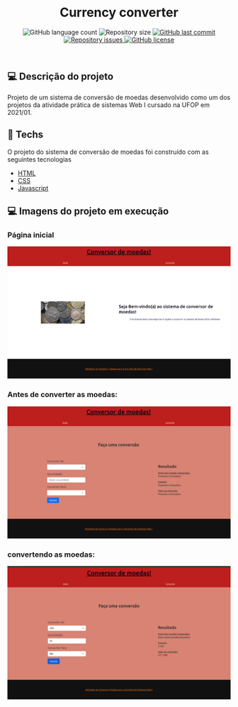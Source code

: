 <h1 align="center">
  <br/>
  Currency converter
</h1>

<p align="center">
  <img alt="GitHub language count" src="https://img.shields.io/github/languages/count/LucasPereiraMiranda/currency-converter">

  <img alt="Repository size" src="https://img.shields.io/github/repo-size/LucasPereiraMiranda/currency-converter">
  
  <a href="https://github.com/LucasPereiraMiranda/currency-converter/commits/master">
    <img alt="GitHub last commit" src="https://img.shields.io/github/last-commit/LucasPereiraMiranda/currency-converter">
  </a>

  <a href="https://github.com/LucasPereiraMiranda/currency-converter/issues">
    <img alt="Repository issues" src="https://img.shields.io/github/issues/LucasPereiraMiranda/currency-converter">
  </a>

  <a href="https://github.com/LucasPereiraMiranda/currency-converter/issues">
    <img alt="GitHub license" src="https://img.shields.io/github/license/LucasPereiraMiranda/currency-converter">
  </a>
</p>

<br>

## 💻 Descrição do projeto

Projeto de um sistema de conversão de moedas desenvolvido como um dos projetos da atividade prática de sistemas Web I cursado na UFOP em 2021/01.

## 🚀 Techs

O projeto do sistema de conversão de moedas foi construído com as seguintes tecnologias

- [HTML](https://developer.mozilla.org/en-US/docs/Web/HTML)
- [CSS](https://developer.mozilla.org/en-US/docs/Web/CSS)
- [Javascript](https://developer.mozilla.org/en-US/docs/Web/JavaScript)

## 💻 Imagens do projeto em execução

### Página inicial

![alt text](.github/init.png)

### Antes de converter as moedas:

![alt text](.github/in-sequence.png)

### convertendo as moedas:

![alt text](.github/converted.png)
